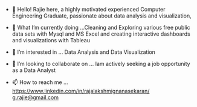 - 👋 Hello! Rajie here, a highly motivated experienced Computer Engineering Graduate, passionate about data analysis and visualization, 

- 🌱 What I’m currently doing ...Cleaning and Exploring various free public data sets with Mysql and MS Excel  and creating interactive dashboards and visualizations with Tableau

- 👀 I’m interested in ... Data Analysis and  Data Visualization

- 💞️ I’m looking to collaborate on ... Iam actively seeking a job opportunity as a Data Analyst  
- 📫 How to reach me ... https://www.linkedin.com/in/rajalakshmignanasekaran/ 
                          g.rajie@gmail.com
 
<!---
grajie/grajie is a ✨ special ✨ repository because its `README.md` (this file) appears on your GitHub profile.
You can click the Preview link to take a look at your changes.
--->
